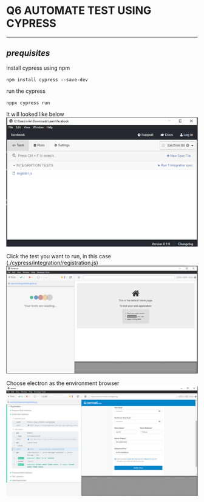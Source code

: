 # Q6 AUTOMATE TEST USING CYPRESS
---

## *prequisites*
install cypress using npm

    npm install cypress --save-dev

run the cypress

    nppx cypress run

It will looked like below
![cypress](./assets/cypress.PNG)

Click the test you want to run, in this case (./cypress/integration/registration.js)
![web-runner](./assets/web-runner.PNG)

Choose electron as the environment browser
![success-failed-test](./assets/success-failed-test.PNG)